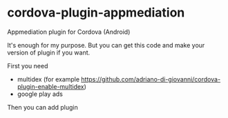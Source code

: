 # cordova-plugin-appmediation
Appmediation plugin for Cordova (Android)

It's enough for my purpose. But you can get this code and make your version of plugin if you want.

First you need
- multidex (for example https://github.com/adriano-di-giovanni/cordova-plugin-enable-multidex)
- google play ads

Then you can add plugin